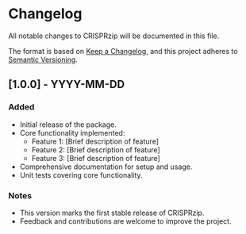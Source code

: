 # Changelog

All notable changes to CRISPRzip will be documented in this file.

The format is based on [Keep a Changelog](https://keepachangelog.com/en/1.0.0/),
and this project adheres to [Semantic Versioning](https://semver.org/spec/v2.0.0.html).

## [1.0.0] - YYYY-MM-DD
### Added
- Initial release of the package.
- Core functionality implemented:
  - Feature 1: [Brief description of feature]
  - Feature 2: [Brief description of feature]
  - Feature 3: [Brief description of feature]
- Comprehensive documentation for setup and usage.
- Unit tests covering core functionality.

### Notes
- This version marks the first stable release of CRISPRzip.
- Feedback and contributions are welcome to improve the project.

